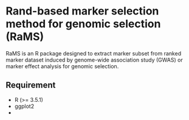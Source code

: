 # Rand-based marker selection method for genomic selection (RaMS)

RaMS is an R package designed to extract marker subset from ranked marker dataset induced by genome-wide association study (GWAS) or marker effect analysis for genomic selection.

## Requirement
 * R (>= 3.5.1)
 * ggplot2
 * 
